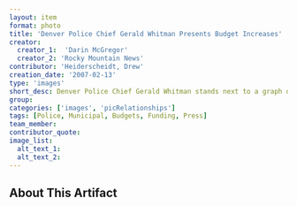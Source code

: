 ```yaml
---
layout: item
format: photo
title: 'Denver Police Chief Gerald Whitman Presents Budget Increases'
creator: 
  creator_1:  'Darin McGregor'
  creator_2: 'Rocky Mountain News'
contributor: 'Heiderscheidt, Drew'
creation_date: '2007-02-13'
type: 'images'
short_desc: Denver Police Chief Gerald Whitman stands next to a graph depicting the increasing police budget during a press conference in Mayor John Hickenlooper's office to announce that the city saw a 10 percent overall drop in crime in 2006 according to data released by the Denver Department of Public Safety at the Denver City and County Building in Denver, Colo., Tues., Feb. 13, 2007.
group: 
categories: ['images', 'picRelationships'] 
tags: [Police, Municipal, Budgets, Funding, Press]
team_member: 
contributor_quote: 
image_list: 
  alt_text_1: 
  alt_text_2: 
---
```

## About This Artifact

